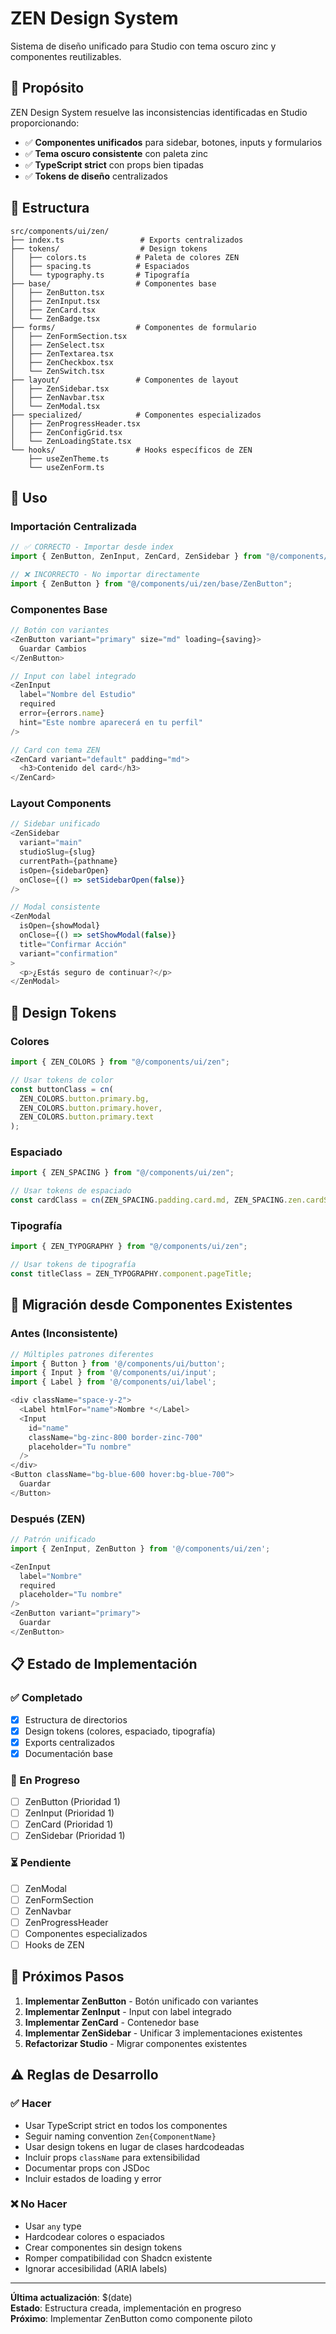 # ZEN Design System

Sistema de diseño unificado para Studio con tema oscuro zinc y componentes reutilizables.

## 🎯 **Propósito**

ZEN Design System resuelve las inconsistencias identificadas en Studio proporcionando:

- ✅ **Componentes unificados** para sidebar, botones, inputs y formularios
- ✅ **Tema oscuro consistente** con paleta zinc
- ✅ **TypeScript strict** con props bien tipadas
- ✅ **Tokens de diseño** centralizados

## 📁 **Estructura**

```
src/components/ui/zen/
├── index.ts                 # Exports centralizados
├── tokens/                  # Design tokens
│   ├── colors.ts           # Paleta de colores ZEN
│   ├── spacing.ts          # Espaciados
│   └── typography.ts       # Tipografía
├── base/                   # Componentes base
│   ├── ZenButton.tsx
│   ├── ZenInput.tsx
│   ├── ZenCard.tsx
│   └── ZenBadge.tsx
├── forms/                  # Componentes de formulario
│   ├── ZenFormSection.tsx
│   ├── ZenSelect.tsx
│   ├── ZenTextarea.tsx
│   ├── ZenCheckbox.tsx
│   └── ZenSwitch.tsx
├── layout/                 # Componentes de layout
│   ├── ZenSidebar.tsx
│   ├── ZenNavbar.tsx
│   └── ZenModal.tsx
├── specialized/            # Componentes especializados
│   ├── ZenProgressHeader.tsx
│   ├── ZenConfigGrid.tsx
│   └── ZenLoadingState.tsx
└── hooks/                  # Hooks específicos de ZEN
    ├── useZenTheme.ts
    └── useZenForm.ts
```

## 🚀 **Uso**

### **Importación Centralizada**

```typescript
// ✅ CORRECTO - Importar desde index
import { ZenButton, ZenInput, ZenCard, ZenSidebar } from "@/components/ui/zen";

// ❌ INCORRECTO - No importar directamente
import { ZenButton } from "@/components/ui/zen/base/ZenButton";
```

### **Componentes Base**

```typescript
// Botón con variantes
<ZenButton variant="primary" size="md" loading={saving}>
  Guardar Cambios
</ZenButton>

// Input con label integrado
<ZenInput
  label="Nombre del Estudio"
  required
  error={errors.name}
  hint="Este nombre aparecerá en tu perfil"
/>

// Card con tema ZEN
<ZenCard variant="default" padding="md">
  <h3>Contenido del card</h3>
</ZenCard>
```

### **Layout Components**

```typescript
// Sidebar unificado
<ZenSidebar
  variant="main"
  studioSlug={slug}
  currentPath={pathname}
  isOpen={sidebarOpen}
  onClose={() => setSidebarOpen(false)}
/>

// Modal consistente
<ZenModal
  isOpen={showModal}
  onClose={() => setShowModal(false)}
  title="Confirmar Acción"
  variant="confirmation"
>
  <p>¿Estás seguro de continuar?</p>
</ZenModal>
```

## 🎨 **Design Tokens**

### **Colores**

```typescript
import { ZEN_COLORS } from "@/components/ui/zen";

// Usar tokens de color
const buttonClass = cn(
  ZEN_COLORS.button.primary.bg,
  ZEN_COLORS.button.primary.hover,
  ZEN_COLORS.button.primary.text
);
```

### **Espaciado**

```typescript
import { ZEN_SPACING } from "@/components/ui/zen";

// Usar tokens de espaciado
const cardClass = cn(ZEN_SPACING.padding.card.md, ZEN_SPACING.zen.cardSpacing);
```

### **Tipografía**

```typescript
import { ZEN_TYPOGRAPHY } from "@/components/ui/zen";

// Usar tokens de tipografía
const titleClass = ZEN_TYPOGRAPHY.component.pageTitle;
```

## 🔄 **Migración desde Componentes Existentes**

### **Antes (Inconsistente)**

```typescript
// Múltiples patrones diferentes
import { Button } from '@/components/ui/button';
import { Input } from '@/components/ui/input';
import { Label } from '@/components/ui/label';

<div className="space-y-2">
  <Label htmlFor="name">Nombre *</Label>
  <Input
    id="name"
    className="bg-zinc-800 border-zinc-700"
    placeholder="Tu nombre"
  />
</div>
<Button className="bg-blue-600 hover:bg-blue-700">
  Guardar
</Button>
```

### **Después (ZEN)**

```typescript
// Patrón unificado
import { ZenInput, ZenButton } from '@/components/ui/zen';

<ZenInput
  label="Nombre"
  required
  placeholder="Tu nombre"
/>
<ZenButton variant="primary">
  Guardar
</ZenButton>
```

## 📋 **Estado de Implementación**

### **✅ Completado**

- [x] Estructura de directorios
- [x] Design tokens (colores, espaciado, tipografía)
- [x] Exports centralizados
- [x] Documentación base

### **🔄 En Progreso**

- [ ] ZenButton (Prioridad 1)
- [ ] ZenInput (Prioridad 1)
- [ ] ZenCard (Prioridad 1)
- [ ] ZenSidebar (Prioridad 1)

### **⏳ Pendiente**

- [ ] ZenModal
- [ ] ZenFormSection
- [ ] ZenNavbar
- [ ] ZenProgressHeader
- [ ] Componentes especializados
- [ ] Hooks de ZEN

## 🎯 **Próximos Pasos**

1. **Implementar ZenButton** - Botón unificado con variantes
2. **Implementar ZenInput** - Input con label integrado
3. **Implementar ZenCard** - Contenedor base
4. **Implementar ZenSidebar** - Unificar 3 implementaciones existentes
5. **Refactorizar Studio** - Migrar componentes existentes

## ⚠️ **Reglas de Desarrollo**

### **✅ Hacer**

- Usar TypeScript strict en todos los componentes
- Seguir naming convention `Zen{ComponentName}`
- Usar design tokens en lugar de clases hardcodeadas
- Incluir props `className` para extensibilidad
- Documentar props con JSDoc
- Incluir estados de loading y error

### **❌ No Hacer**

- Usar `any` type
- Hardcodear colores o espaciados
- Crear componentes sin design tokens
- Romper compatibilidad con Shadcn existente
- Ignorar accesibilidad (ARIA labels)

---

**Última actualización**: $(date)  
**Estado**: Estructura creada, implementación en progreso  
**Próximo**: Implementar ZenButton como componente piloto

